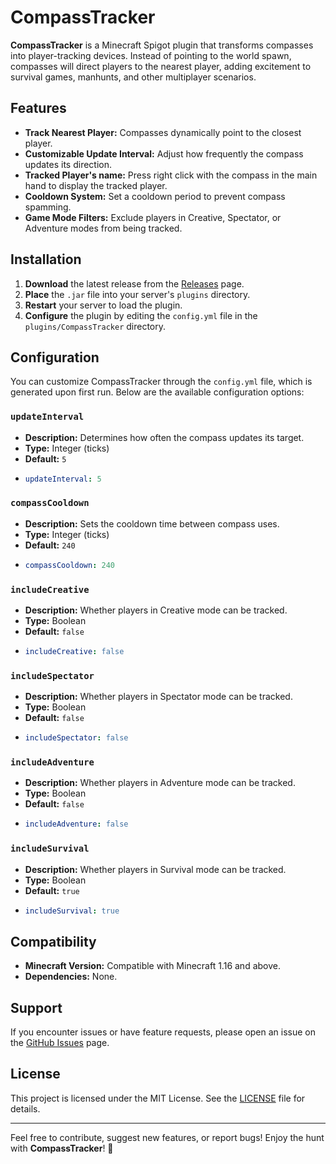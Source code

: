 # CompassTracker

**CompassTracker** is a Minecraft Spigot plugin that transforms compasses into player-tracking devices. Instead of pointing to the world spawn, compasses will direct players to the nearest player, adding excitement to survival games, manhunts, and other multiplayer scenarios.

## Features

- **Track Nearest Player:** Compasses dynamically point to the closest player.
- **Customizable Update Interval:** Adjust how frequently the compass updates its direction.
- **Tracked Player's name:** Press right click with the compass in the main hand to display the tracked player.
- **Cooldown System:** Set a cooldown period to prevent compass spamming.
- **Game Mode Filters:** Exclude players in Creative, Spectator, or Adventure modes from being tracked.

## Installation

1. **Download** the latest release from the [Releases](https://github.com/YourUsername/CompassTracker/releases) page.
2. **Place** the `.jar` file into your server's `plugins` directory.
3. **Restart** your server to load the plugin.
4. **Configure** the plugin by editing the `config.yml` file in the `plugins/CompassTracker` directory.

## Configuration

You can customize CompassTracker through the `config.yml` file, which is generated upon first run. Below are the available configuration options:

### `updateInterval`
- **Description:** Determines how often the compass updates its target.
- **Type:** Integer (ticks)
- **Default:** `5`
- ```yaml
  updateInterval: 5
  ```

### `compassCooldown`
- **Description:** Sets the cooldown time between compass uses.
- **Type:** Integer (ticks)
- **Default:** `240`
- ```yaml
  compassCooldown: 240
  ```

### `includeCreative`
- **Description:** Whether players in Creative mode can be tracked.
- **Type:** Boolean
- **Default:** `false`
- ```yaml
  includeCreative: false
  ```

### `includeSpectator`
- **Description:** Whether players in Spectator mode can be tracked.
- **Type:** Boolean
- **Default:** `false`
- ```yaml
  includeSpectator: false
  ```

### `includeAdventure`
- **Description:** Whether players in Adventure mode can be tracked.
- **Type:** Boolean
- **Default:** `false`
- ```yaml
  includeAdventure: false
  ```

### `includeSurvival`
- **Description:** Whether players in Survival mode can be tracked.
- **Type:** Boolean
- **Default:** `true`
- ```yaml
  includeSurvival: true
  ```

## Compatibility
- **Minecraft Version:** Compatible with Minecraft 1.16 and above.
- **Dependencies:** None.

## Support
If you encounter issues or have feature requests, please open an issue on the [GitHub Issues](https://github.com/YourUsername/CompassTracker/issues) page.

## License
This project is licensed under the MIT License. See the [LICENSE](LICENSE) file for details.

---

Feel free to contribute, suggest new features, or report bugs! Enjoy the hunt with **CompassTracker**! 🧭
